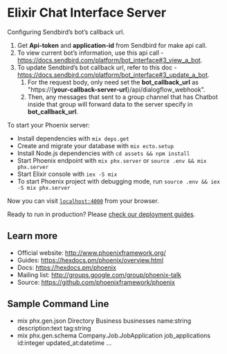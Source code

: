 # Elixir Chat Interface Server
Configuring Sendbird’s bot’s callback url.

1. Get **Api-token** and **application-id** from Sendbird for make api call.
2. To view current bot’s information, use this api call - https://docs.sendbird.com/platform/bot_interface#3_view_a_bot.
3. To update Sendbird’s bot callback url, refer to this doc - https://docs.sendbird.com/platform/bot_interface#3_update_a_bot.
    1. For the request body, only need set the **bot_callback_url** as "https://{**your-callback-server-url**}/api/dialogflow_webhook".
    2. Then, any messages that sent to a group channel that has Chatbot inside that group will forward data to the server specify in **bot_callback_url**.

To start your Phoenix server:

  * Install dependencies with `mix deps.get`
  * Create and migrate your database with `mix ecto.setup`
  * Install Node.js dependencies with `cd assets && npm install`
  * Start Phoenix endpoint with `mix phx.server` or `source .env && mix phx.server`
  * Start Elixir console with  `iex -S mix`
  * To start Phoenix project with debugging mode, run `source .env && iex -S mix phx.server `

Now you can visit [`localhost:4000`](http://localhost:4000) from your browser.

Ready to run in production? Please [check our deployment guides](https://hexdocs.pm/phoenix/deployment.html).

## Learn more

  * Official website: http://www.phoenixframework.org/
  * Guides: https://hexdocs.pm/phoenix/overview.html
  * Docs: https://hexdocs.pm/phoenix
  * Mailing list: http://groups.google.com/group/phoenix-talk
  * Source: https://github.com/phoenixframework/phoenix


## Sample Command Line

  * mix phx.gen.json Directory Business businesses name:string description:text tag:string
  * mix phx.gen.schema Company.Job.JobApplication job_applications id:integer updated_at:datetime ...